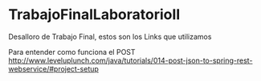 # TrabajoFinalLaboratorioII

Desalloro de Trabajo Final, estos son los Links que utilizamos

Para entender como funciona el POST
http://www.leveluplunch.com/java/tutorials/014-post-json-to-spring-rest-webservice/#project-setup

